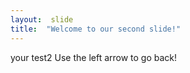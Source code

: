 ```yaml
---
layout:  slide
title:  "Welcome to our second slide!" 
---
```

your test2
Use the left arrow to go back!
